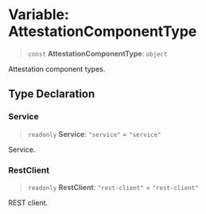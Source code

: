 # Variable: AttestationComponentType

> `const` **AttestationComponentType**: `object`

Attestation component types.

## Type Declaration

### Service

> `readonly` **Service**: `"service"` = `"service"`

Service.

### RestClient

> `readonly` **RestClient**: `"rest-client"` = `"rest-client"`

REST client.
